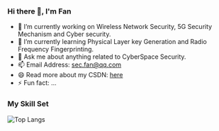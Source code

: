 ### Hi there 👋, I'm Fan
- 🔭 I’m currently working on Wireless Network Security, 5G Security Mechanism and Cyber security.
- 🌱 I’m currently learning Physical Layer key Generation and Radio Frequency Fingerprinting.
- 💬 Ask me about anything related to CyberSpace Security.
- 📫 Email Address: sec.fan@qq.com
- 😄 Read more about my CSDN: [here](https://blog.csdn.net/monster663)
- ⚡ Fun fact: ...
                        
### My Skill Set



![Top Langs](https://github-readme-stats.vercel.app/api/top-langs/?username=MonsterFanSec&layout=compact&theme=tokyonight#pic_center)




<!--

![](https://github-readme-stats.vercel.app/api?username=MonsterFanSec&show_icons=true&theme=transparent#pic_center)


**MonsterFanSec/MonsterFanSec** is a ✨ _special_ ✨ repository because its `README.md` (this file) appears on your GitHub profile.

Here are some ideas to get you started:

- 🔭 I’m currently working on ...
- 🌱 I’m currently learning ...
- 👯 I’m looking to collaborate on ...
- 🤔 I’m looking for help with ...
- 💬 Ask me about ...
- 📫 How to reach me: ...
- 😄 Pronouns: ...
- ⚡ Fun fact: ...
-->
